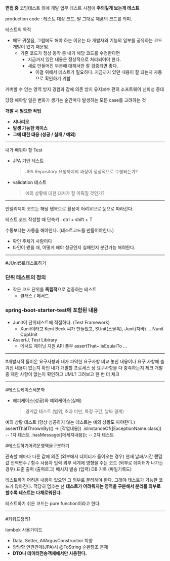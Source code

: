 **면접 중** 코딩테스트 외에 개발 업무 테스트 시점에 **주의깊게 보는게 테스트**


production code
: 테스트 대상 코드, 말 그대로 제품의 코드를 의미.

테스트의 목적
- 매우 귀찮음, 그럼에도 해야 하는 이유는 타 개발자와 기능의 일부를 공유하는 코드 개발이 있기 때문임.
	- 기존 코드가 정상 동작 중 내가 해당 코드를 수정한다면 
		- 지금까지 있던 내용은 정상적으로 처리되어야 한다.
		- 새로 만들어진 부분에 대해서만 잘 검증되면 좋다.
			- 이걸 위해서 테스트가 필요하다.
			  지금까지 있던 내용이 잘 되는지 자동으로 확인하기 위함

커버할 수 없는 영역 방지
경험과 감에 의존 방지
유지보수 편의
소프트웨어 신뢰성 증대

당장 해야할 일은 변화가 생기는 순간마다 발생하는 모든 case를 고려하는 것

**개발 시 필요한 작업**
- **시나리오**
- **발생 가능한 케이스**
- **그에 대한 대응 (성공 / 실패 / 예외)**

---
내가 배워야 할 Test
- JPA 기반 테스트
  > JPA Repository 요청까지의 과정이 정상적으로 수행되는가?
- validation 테스트
  > 예외 상황에 대한 대처가 잘 이뤄질 것인가?
  
---
인텔리제이 코드는 해당 탭북으로 활용이 어려우므로 눈으로 따라간다.

테스트 코드 작성할 때 단축키 : ctrl + shift + T

수동보다는 자동을 해야한다. (테스트코드를 만들어야한다.)
- 확인 주체가 사람이다
- 타인이 봤을 때, 어떻게 해야 성공인지 실패인지 분간가능 해야한다.

---
#JUnit5로테스트하기 

### **단위 테스트의 정의**
- 작은 코드 단위를 **독립적**으로 검증하는 테스트 
	- 클래스 / 메서드

### **spring-boot-starter-test에 포함된 내용**
- Junit이 단위테스트에 적절하다. (Test Framework)
	- Xunit이라고 Kent Beck 씨가 만들었고, SUnit(스몰톡), Junit(자바) ...
	  Nunit CppUnit
- AssertJ, Test Libirary
	- 메서드 체이닝 지원
	  API 풍부
			assertThat~.isEquialTo ...
	


---
#개발시작
들어온 요구사항과 내가 파악한 요구사항 비교
	놓친 내용이나 요구 사항에 숨겨진 내용이 없는지 확인
내가 개발할 프로세스 상 요구사항을 다 충족하는지 체크
개발 중 제한 사항이 없는지 확인하고 UML? 그려보고 한 번 더 체크

---
#테스트케이스세분화
- 해피케이스(성공)와 예외케이스(실패)
  > 경계값 테스트 (범위, 초과 미만, 특정 구간, 날짜 경계)

예외 상황 테스트 (항상 성공하지 않는 테스트는 예외 상황도 짜야한다.)
	assertThatThrownBy(() -> [작업내용])
		.isInstanceOf([ExceptionName.class])          -- 1차 테스트
		.hasMessage([메세지내용]);                         -- 2차 테스트



#테스트하기어려운영역을구분하기

관측할 때마다 다른 값에 의존 (외부에서 데이터가 들어오는 경우)
	현재 날짜/시간
	랜덤 값
	전역변수 / 함수
	사용자 입력
외부 세계에 영향을 주는 코드 (외부로 데이터가 나가는 경우)
	표준 출력 (출력로그)
	메시지 발송 (입력)
	DB 기록 (파일기록도)
	
테스트하기 어려운 내용이 있으면 그 외부로 분리해야 한다.
그래야 테스트가 가능한 코드가 많아진다.
적당히 멈추는 선
**테스트가 어려워지는 영역을 구분해서 분리를 외부로 할수록 테스트는 다채로워진다.**

테스트하기 쉬운 코드는 pure function이라고 한다.

---

#키워드정리1

lombok 사용가이드
- Data, Setter, AllArgusConstructior 지양
- 양방향 연관관계(JPA)시 @ToString 순환참조 문제
- **DTO나 데이터전송객체에서만 사용한다.**

